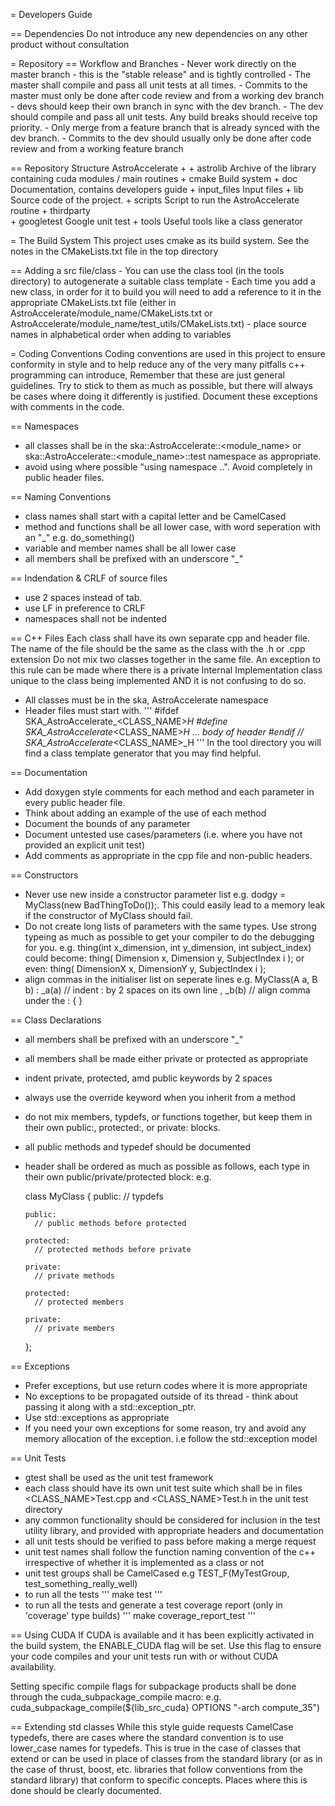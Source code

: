 = Developers Guide

== Dependencies
Do not introduce any new dependencies on any other product without consultation

= Repository
== Workflow and Branches
    - Never work directly on the master branch - this is the "stable release" and is tightly controlled
        - The master shall compile and pass all unit tests at all times.
        - Commits to the master must only be done after code review and from a working dev branch
    - devs should keep their own branch in sync with the dev branch.
        - The dev should compile and pass all unit tests. Any build breaks should receive top priority.
    - Only merge from a feature branch that is already synced with the dev branch.
        - Commits to the dev should usually only be done after code review and from a working feature branch
        
== Repository Structure
      AstroAccelerate +
                      + astrolib        Archive of the library containing cuda modules / main routines
                      + cmake           Build system
                      + doc             Documentation, contains developers guide
                      + input_files     Input files
                      + lib             Source code of the project.
                      + scripts         Script to run the AstroAccelerate routine
                      + thirdparty      
                        + googletest    Google unit test
                      + tools           Useful tools like a class generator

= The Build System
This project uses cmake as its build system. See the notes in the CMakeLists.txt file in the top directory

== Adding a src file/class
    - You can use the class tool (in the tools directory) to autogenerate a suitable class template
    - Each time you add a new class, in order for it to build you will need to add a reference to it in the appropriate CMakeLists.txt file (either in AstroAccelerate/module_name/CMakeLists.txt or AstroAccelerate/module_name/test_utils/CMakeLists.txt)
    - place source names in alphabetical order when adding to variables

= Coding Conventions
Coding conventions are used in this project to ensure conformity in style and to help
reduce any of the very many pitfalls c++ programming can introduce,
Remember that these are just general guidelines. Try to stick to them as much as possible,
but there will always be cases where doing it differently is justified. Document these exceptions with comments in the code.

== Namespaces
- all classes shall be in the ska::AstroAccelerate::<module_name> or ska::AstroAccelerate::<module_name>::test namespace as appropriate.
- avoid using where possible "using namespace ..". Avoid completely in public header files.

== Naming Conventions
- class names shall start with a capital letter and be CamelCased
- method and functions shall be all lower case, with word seperation with an "_" e.g. do_something()
- variable and member names shall be all lower case
- all members shall be prefixed with an underscore "_"

== Indendation & CRLF of source files
- use 2 spaces instead of tab.
- use LF in preference to CRLF
- namespaces shall not be indented

== C++ Files
Each class shall have its own separate cpp and header file. The name of the file should be the same as the class with the .h or .cpp extension
Do not mix two classes together in the same file.
An exception to this rule can be made where there is a private Internal Implementation class unique to the
class being implemented AND it is not confusing to do so.

- All classes must be in the ska, AstroAccelerate namespace
- Header files must start with.
'''
#ifdef SKA_AstroAccelerate_<CLASS_NAME>_H
#define SKA_AstroAccelerate_<CLASS_NAME>_H
... body of header
#endif // SKA_AstroAccelerate_<CLASS_NAME>_H
'''
  In the tool directory you will find a class template generator that you may find helpful.

== Documentation
- Add doxygen style comments for each method and each parameter in every public header file.
- Think about adding an example of the use of each method
- Document the bounds of any parameter
- Document untested use cases/parameters (i.e. where you have not provided an explicit unit test)
- Add comments as appropriate in the cpp file and non-public headers.

== Constructors
- Never use new inside a constructor parameter list e.g. dodgy = MyClass(new BadThingToDo());.
  This could easily lead to a memory leak if the constructor of MyClass should fail.
- Do not create long lists of parameters with the same types. Use strong typeing as much as possible to
  get your compiler to do the debugging for you.
    e.g. thing(int x_dimension, int y_dimension, int subject_index)
         could become:
         thing( Dimension x, Dimension y, SubjectIndex i );
         or even:
         thing( DimensionX x, DimensionY y, SubjectIndex i );
- align commas in the initialiser list on seperate lines
    e.g.
      MyClass(A a, B b)
         : _a(a)  // indent : by 2 spaces on its own line
         , _b(b)  // align comma under the :
      {
      }


== Class Declarations
- all members shall be prefixed with an underscore "_"
- all members shall be made either private or protected as appropriate
- indent private, protected, amd public keywords by 2 spaces
- always use the override keyword when you inherit from a method
- do not mix members, typdefs, or functions together, but keep them in their own public:, protected:, or private: blocks.
- all public methods and typedef should be documented
- header shall be ordered as much as possible as follows, each type in their own public/private/protected block:
  e.g.

  class MyClass
  {
      public:
        // typdefs

      public:
        // public methods before protected

      protected:
        // protected methods before private

      private:
        // private methods

      protected:
        // protected members

      private:
        // private members
  };

== Exceptions
- Prefer exceptions, but use return codes where it is more appropriate
- No exceptions to be propagated outside of its thread - think about passing it along with a std::exception_ptr.
- Use std::exceptions as appropriate
- If you need your own exceptions for some reason, try and avoid any memory allocation of the exception. i.e follow the std::exception model

== Unit Tests
- gtest shall be used as the unit test framework
- each class should have its own unit test suite which shall be in files <CLASS_NAME>Test.cpp and <CLASS_NAME>Test.h in the unit test directory
- any common functionality should be considered for inclusion in the test utility library, and provided with appropriate headers and documentation
- all unit tests should be verified to pass before making a merge request
- unit test names shall follow the function naming convention of the c++ irrespective of whether it is implemented as a class or not
- unit test groups shall be CamelCased
  e.g TEST_F(MyTestGroup, test_something_really_well)
- to run all the tests
'''
make test
'''
- to run all the tests and generate a test coverage report (only in 'coverage' type builds)
'''
make coverage_report_test
'''

== Using CUDA
If CUDA is available and it has been explicitly activated in the build system, the ENABLE_CUDA flag will be set.
Use this flag to ensure your code compiles and your unit tests run with or without CUDA availability.

Setting specific compile flags for subpackage products shall be done through the cuda_subpackage_compile macro:
e.g.
cuda_subpackage_compile(${lib_src_cuda} OPTIONS "-arch compute_35")

== Extending std classes
While this style guide requests CamelCase typedefs, there are cases where the standard convention is to use lower_case
names for typedefs. This is true in the case of classes that extend or can be used in place of classes from the
standard library (or as in the case of thrust, boost, etc. libraries that follow conventions from the standard library) that conform to specific concepts. Places where this is done should be clearly documented.